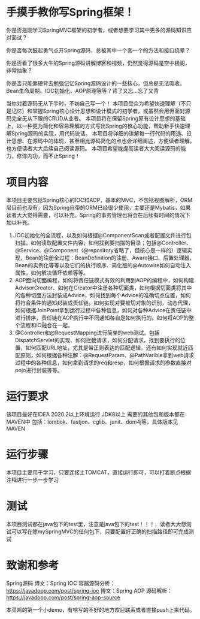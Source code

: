 # 手摸手教你写Spring框架！
你是否是刚学习SpringMVC框架的初学者，或者想要学习其中更多的源码知识应对面试？

你是否每次鼓起勇气点开Spring源码，总被其中一个套一个的方法和接口绕晕？

你是否看了很多大牛的Spring源码讲解博客和视频，仍然觉得源码是空中楼阁，非常抽象？

你是否只能靠硬背去勉强记忆Spring源码设计的一些核心，但总是无法吸收。Bean生命周期、IOC初始化、AOP原理等等？背了又忘...忘了又背

当你对着源码无从下手时，不妨自己写一个！
本项目受众为希望快速理解（不只是记忆）和掌握Spring核心设计思想和设计模式的初学者，或虽然会用但面对源码完全无从下眼的CRUD从业者。
本项目将在保留Spring原有设计思想的基础上，以一种更为简化和容易理解的方式写出Spring的核心功能，帮助新手快速理解Spring源码的实现，用代码说话。
本项目将详细的讲解每一行代码的用途、设计思想、在源码中的体现，甚至相比源码简化的点也会详细阐述，方便读者理解，也方便读者大大后续自己阅读源码。
本项目希望能提高读者大大阅读源码的能力，修炼内功，而不止Spring！
# 项目内容
本项目主要包括Spring核心的IOC和AOP，基本的MVC，不包括视图解析，ORM层目前也没有，因为Spring自带的ORM已经很少使用，主要还是Mybatis，如果读者大大觉得需要，可以补充。Spring的事务管理也将会在后续有时间的情况下加以补充。
1. IOC初始化的全流程，以及如何根据@ComponentScan或者配置文件进行包扫描，如何读取配置文件内容，如何找到要扫描的目录；包括@Controller、@Service、@Component（@repository省略了，但核心是一样的）逻辑实现，Bean的注册全过程：BeanDefinition的注册、Aware接口、后置处理器，Bean的实例化等等以及它们的执行顺序、简化版的@Autowire如何自动注入属性，如何解决循坏依赖等等。
2. AOP面向切面编程，如何将责任链模式有效的利用到AOP的编程中，如何构建AdvisorCreator、如何在Creator中注册各种切面类，如何根据切面类将其中的各种切面方法封装成Advice，如何找到每个Advice的准确切点位置，如何将符合条件的通知封装成责任链，如何实现对要被切对象的识别，动态代理，如何根据JoinPoint拿到运行过程中各种信息，如何对各种Advice在责任链中进行排序，责任链在AOP执行中不同通知各自是如何执行的。如何将AOP的整个流程和IO融合在一起。
3. @Controller和@RequestMapping进行简单的web测试。包括DispatchServlet的实现、如何拦截请求，如何分配请求，找到要执行的位置，如何匹配URL地址，尤其是带正则表达的匹配逻辑。还有如何实现就近匹配原则，如何根据各种注解：@RequestParam、@PathVarible拿到web请求过程中的各种信息，如何拿到请求的req和resp，如何根据请求的参数直接对pojo进行封装等等。
# 运行要求
该项目最好在IDEA 2020.2以上环境运行
JDK8以上
需要的其他包和版本都在MAVEN中
包括：lombok、fastjon、cglib、junit、dom4j等，具体版本见MAVEN
# 运行步骤
本项目主要用于学习，只要连接上TOMCAT，直接运行即可，可以打着断点根据注释进行一步一步学习
# 测试
本项目测试都在java包下的test里，注意是java包下的test！！！，读者大大想测试可以写在除mySpringMVC的任何包下，只要配置好正确的扫描路径即可完成测试
# 致谢和参考
Spring源码
博文：Spring IOC 容器源码分析：https://javadoop.com/post/spring-ioc
博文：Spring AOP 源码解析：https://javadoop.com/post/spring-aop-source

本菜鸡的第一个小demo，有啥写的不好的地方欢迎联系或者直接push上来代码。
